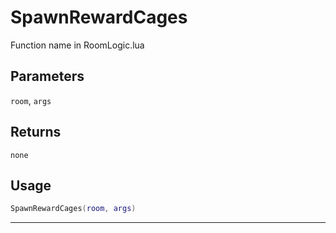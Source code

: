 # SpawnRewardCages
Function name in RoomLogic.lua
## Parameters
`room`, `args`
## Returns
`none`
## Usage
```lua
SpawnRewardCages(room, args)
```
---
